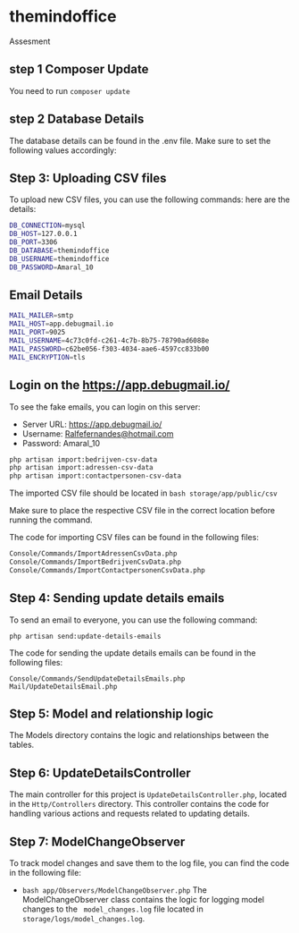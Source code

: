 # themindoffice
Assesment

## step 1 Composer Update
You need to run ```
composer update ```
## step 2 Database Details
The database details can be found in the .env file. Make sure to set the following values accordingly:

## Step 3: Uploading CSV files

To upload new CSV files, you can use the following commands:
here are the details:
```bash
DB_CONNECTION=mysql
DB_HOST=127.0.0.1
DB_PORT=3306
DB_DATABASE=themindoffice
DB_USERNAME=themindoffice
DB_PASSWORD=Amaral_10
```
## Email Details
```bash
MAIL_MAILER=smtp
MAIL_HOST=app.debugmail.io
MAIL_PORT=9025
MAIL_USERNAME=4c73c0fd-c261-4c7b-8b75-78790ad6088e
MAIL_PASSWORD=c62be056-f303-4034-aae6-4597cc833b00
MAIL_ENCRYPTION=tls
```
## Login on the https://app.debugmail.io/

To see the fake emails, you can login on this server:
- Server URL: https://app.debugmail.io/
- Username: Ralfefernandes@hotmail.com
- Password: Amaral_10

```bash
php artisan import:bedrijven-csv-data
php artisan import:adressen-csv-data
php artisan import:contactpersonen-csv-data 
```

The imported CSV file should be located in ```bash storage/app/public/csv``` 

Make sure to place the respective CSV file in the correct location before running the command.

The code for importing CSV files can be found in the following files:

```bash 
Console/Commands/ImportAdressenCsvData.php
Console/Commands/ImportBedrijvenCsvData.php
Console/Commands/ImportContactpersonenCsvData.php
```

## Step 4: Sending update details emails

To send an email to everyone, you can use the following command:

``` 
php artisan send:update-details-emails
```

The code for sending the update details emails can be found in the following files:

```
Console/Commands/SendUpdateDetailsEmails.php
Mail/UpdateDetailsEmail.php
```

## Step 5: Model and relationship logic
The Models directory contains the logic and relationships between the tables.

## Step 6: UpdateDetailsController
The main controller for this project is ``` UpdateDetailsController.php ```, located in the ``` Http/Controllers ``` directory. This controller contains the code for handling various actions and requests related to updating details.

## Step 7: ModelChangeObserver
To track model changes and save them to the log file, you can find the code in the following file:
- ```bash app/Observers/ModelChangeObserver.php```
The ModelChangeObserver class contains the logic for logging model changes to the ``` model_changes.log``` file located in ``` storage/logs/model_changes.log```.

